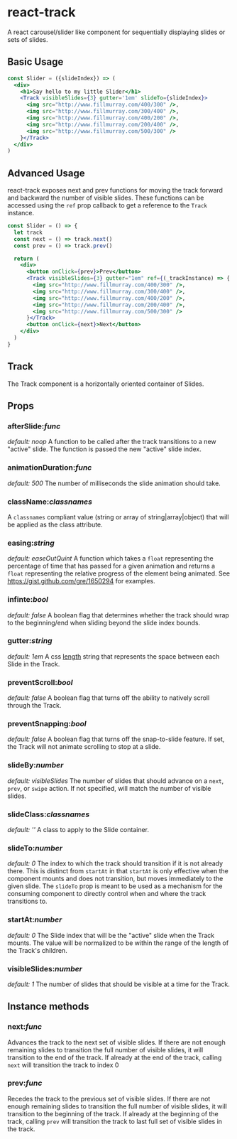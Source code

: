 # react-track
A react carousel/slider like component for sequentially displaying slides or sets of slides.

## Basic Usage

```jsx
const Slider = ({slideIndex}) => (
  <div>
    <h1>Say hello to my little Slider</h1>
    <Track visibleSlides={3} gutter='1em' slideTo={slideIndex}>
      <img src="http://www.fillmurray.com/400/300" />,
      <img src="http://www.fillmurray.com/300/400" />,
      <img src="http://www.fillmurray.com/400/200" />,
      <img src="http://www.fillmurray.com/200/400" />,
      <img src="http://www.fillmurray.com/500/300" />
    }</Track>
  </div>
)
```

## Advanced Usage

react-track exposes next and prev functions for moving the track forward and backward the number of visible slides.
These functions can be accessed using the `ref` prop callback to get a reference to the `Track` instance.

```jsx
const Slider = () => {
  let track
  const next = () => track.next()
  const prev = () => track.prev()

  return (
    <div>
      <button onClick={prev}>Prev</button>
      <Track visibleSlides={3} gutter="1em" ref={(_trackInstance) => { track = _trackInstance}}>
        <img src="http://www.fillmurray.com/400/300" />,
        <img src="http://www.fillmurray.com/300/400" />,
        <img src="http://www.fillmurray.com/400/200" />,
        <img src="http://www.fillmurray.com/200/400" />,
        <img src="http://www.fillmurray.com/500/300" />
      }</Track>
      <button onClick={next}>Next</button>
    </div>
  )
}

```

## Track
The Track component is a horizontally oriented container of Slides.

## Props

### afterSlide:_func_
_default: noop_
A function to be called after the track transitions to a new "active" slide. The function is passed the new "active" slide index.

### animationDuration:_func_
_default: 500_
The number of milliseconds the slide animation should take.

### className:_classnames_
A `classnames` compliant value (string or array of string|array|object) that will be applied as the class attribute.

### easing:_string_
_default: easeOutQuint_
A function which takes a `float` representing the percentage of time that has passed for a given animation and returns
a `float` representing the relative progress of the element being animated. See https://gist.github.com/gre/1650294
for examples.

### infinte:_bool_
_default: false_
A boolean flag that determines whether the track should wrap to the beginning/end when sliding beyond the slide index bounds.

### gutter:_string_
_default: 1em_
A css [length](https://developer.mozilla.org/en-US/docs/Web/CSS/length) string that represents the space between each Slide in the Track.

### preventScroll:_bool_
_default: false_
A boolean flag that turns off the ability to natively scroll through the Track.

### preventSnapping:_bool_
_default: false_
A boolean flag that turns off the snap-to-slide feature. If set, the Track will not animate scrolling to stop at a slide.

### slideBy:_number_
_default: visibleSlides_
The number of slides that should advance on a `next`, `prev`, or `swipe` action. If not specified, will match the number of visible slides.

### slideClass:_classnames_
_default: ''_
A class to apply to the Slide container.

### slideTo:_number_
_default: 0_
The index to which the track should transition if it is not already there. This is distinct from `startAt` in that `startAt` is only effective when the component mounts and does not transition, but moves immediately to the given slide. The `slideTo` prop is meant to be used as a mechanism for the consuming component to directly control when and where the track transitions to.

### startAt:_number_
_default: 0_
The Slide index that will be the "active" slide when the Track mounts. The value will be normalized to be within the range of the length of the Track's children.

### visibleSlides:_number_
_default: 1_
The number of slides that should be visible at a time for the Track.

## Instance methods

### next:_func_
Advances the track to the next set of visible slides. If there are not enough remaining slides to transition the full number of visible slides, it will transition to the end of the track. If already at the end of the track, calling `next` will transition the track to index 0

### prev:_func_
Recedes the track to the previous set of visible slides. If there are not enough remaining slides to transition the full number of visible slides, it will transition to the beginning of the track. If already at the beginning of the track, calling `prev` will transition the track to last full set of visible slides in the track.
